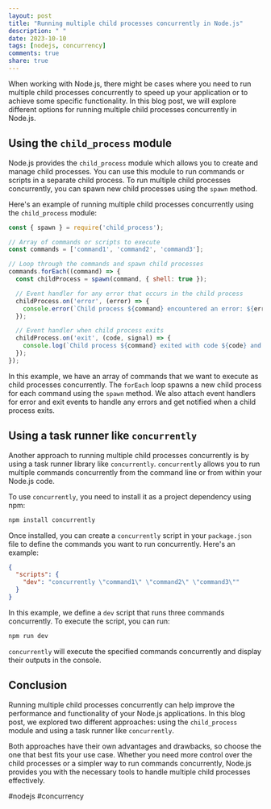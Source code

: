 ```yaml
---
layout: post
title: "Running multiple child processes concurrently in Node.js"
description: " "
date: 2023-10-10
tags: [nodejs, concurrency]
comments: true
share: true
---
```


When working with Node.js, there might be cases where you need to run multiple child processes concurrently to speed up your application or to achieve some specific functionality. In this blog post, we will explore different options for running multiple child processes concurrently in Node.js.

## Using the `child_process` module

Node.js provides the `child_process` module which allows you to create and manage child processes. You can use this module to run commands or scripts in a separate child process. To run multiple child processes concurrently, you can spawn new child processes using the `spawn` method.

Here's an example of running multiple child processes concurrently using the `child_process` module:

```javascript
const { spawn } = require('child_process');

// Array of commands or scripts to execute
const commands = ['command1', 'command2', 'command3'];

// Loop through the commands and spawn child processes
commands.forEach((command) => {
  const childProcess = spawn(command, { shell: true });

  // Event handler for any error that occurs in the child process
  childProcess.on('error', (error) => {
    console.error(`Child process ${command} encountered an error: ${error.message}`);
  });

  // Event handler when child process exits
  childProcess.on('exit', (code, signal) => {
    console.log(`Child process ${command} exited with code ${code} and signal ${signal}`);
  });
});
```

In this example, we have an array of commands that we want to execute as child processes concurrently. The `forEach` loop spawns a new child process for each command using the `spawn` method. We also attach event handlers for error and exit events to handle any errors and get notified when a child process exits.

## Using a task runner like `concurrently`

Another approach to running multiple child processes concurrently is by using a task runner library like `concurrently`. `concurrently` allows you to run multiple commands concurrently from the command line or from within your Node.js code.

To use `concurrently`, you need to install it as a project dependency using npm:

```bash
npm install concurrently
```

Once installed, you can create a `concurrently` script in your `package.json` file to define the commands you want to run concurrently. Here's an example:

```json
{
  "scripts": {
    "dev": "concurrently \"command1\" \"command2\" \"command3\""
  }
}
```

In this example, we define a `dev` script that runs three commands concurrently. To execute the script, you can run:

```bash
npm run dev
```

`concurrently` will execute the specified commands concurrently and display their outputs in the console.

## Conclusion

Running multiple child processes concurrently can help improve the performance and functionality of your Node.js applications. In this blog post, we explored two different approaches: using the `child_process` module and using a task runner like `concurrently`.

Both approaches have their own advantages and drawbacks, so choose the one that best fits your use case. Whether you need more control over the child processes or a simpler way to run commands concurrently, Node.js provides you with the necessary tools to handle multiple child processes effectively.

#nodejs #concurrency